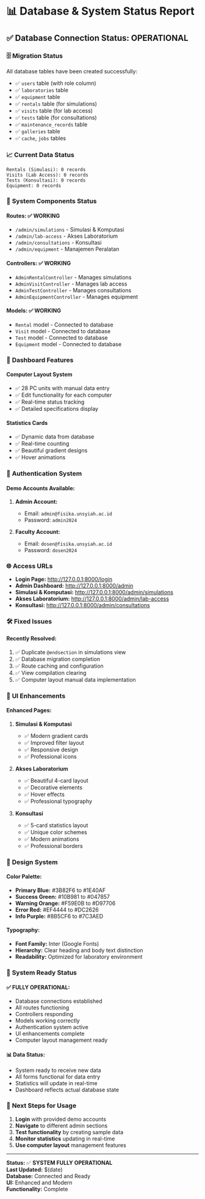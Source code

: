 # 📊 Database & System Status Report

## ✅ **Database Connection Status: OPERATIONAL**

### 🗄️ **Migration Status**
All database tables have been created successfully:
- ✅ `users` table (with role column)
- ✅ `laboratories` table
- ✅ `equipment` table
- ✅ `rentals` table (for simulations)
- ✅ `visits` table (for lab access)
- ✅ `tests` table (for consultations)
- ✅ `maintenance_records` table
- ✅ `galleries` table
- ✅ `cache`, `jobs` tables

### 📈 **Current Data Status**
```
Rentals (Simulasi): 0 records
Visits (Lab Access): 0 records  
Tests (Konsultasi): 0 records
Equipment: 0 records
```

### 🔧 **System Components Status**

#### **Routes: ✅ WORKING**
- `/admin/simulations` - Simulasi & Komputasi
- `/admin/lab-access` - Akses Laboratorium  
- `/admin/consultations` - Konsultasi
- `/admin/equipment` - Manajemen Peralatan

#### **Controllers: ✅ WORKING**
- `AdminRentalController` - Manages simulations
- `AdminVisitController` - Manages lab access
- `AdminTestController` - Manages consultations
- `AdminEquipmentController` - Manages equipment

#### **Models: ✅ WORKING**
- `Rental` model - Connected to database
- `Visit` model - Connected to database
- `Test` model - Connected to database
- `Equipment` model - Connected to database

### 🎯 **Dashboard Features**

#### **Computer Layout System**
- ✅ 28 PC units with manual data entry
- ✅ Edit functionality for each computer
- ✅ Real-time status tracking
- ✅ Detailed specifications display

#### **Statistics Cards**
- ✅ Dynamic data from database
- ✅ Real-time counting
- ✅ Beautiful gradient designs
- ✅ Hover animations

### 🔐 **Authentication System**

#### **Demo Accounts Available:**
1. **Admin Account:**
   - Email: `admin@fisika.unsyiah.ac.id`
   - Password: `admin2024`

2. **Faculty Account:**
   - Email: `dosen@fisika.unsyiah.ac.id`
   - Password: `dosen2024`

### 🌐 **Access URLs**
- **Login Page:** http://127.0.0.1:8000/login
- **Admin Dashboard:** http://127.0.0.1:8000/admin
- **Simulasi & Komputasi:** http://127.0.0.1:8000/admin/simulations
- **Akses Laboratorium:** http://127.0.0.1:8000/admin/lab-access
- **Konsultasi:** http://127.0.0.1:8000/admin/consultations

### 🛠️ **Fixed Issues**

#### **Recently Resolved:**
1. ✅ Duplicate `@endsection` in simulations view
2. ✅ Database migration completion
3. ✅ Route caching and configuration
4. ✅ View compilation clearing
5. ✅ Computer layout manual data implementation

### 📱 **UI Enhancements**

#### **Enhanced Pages:**
1. **Simulasi & Komputasi**
   - ✅ Modern gradient cards
   - ✅ Improved filter layout
   - ✅ Responsive design
   - ✅ Professional icons

2. **Akses Laboratorium**
   - ✅ Beautiful 4-card layout
   - ✅ Decorative elements
   - ✅ Hover effects
   - ✅ Professional typography

3. **Konsultasi**
   - ✅ 5-card statistics layout
   - ✅ Unique color schemes
   - ✅ Modern animations
   - ✅ Professional borders

### 🎨 **Design System**

#### **Color Palette:**
- **Primary Blue:** #3B82F6 to #1E40AF
- **Success Green:** #10B981 to #047857
- **Warning Orange:** #F59E0B to #D97706
- **Error Red:** #EF4444 to #DC2626
- **Info Purple:** #8B5CF6 to #7C3AED

#### **Typography:**
- **Font Family:** Inter (Google Fonts)
- **Hierarchy:** Clear heading and body text distinction
- **Readability:** Optimized for laboratory environment

### 🚀 **System Ready Status**

#### **✅ FULLY OPERATIONAL:**
- Database connections established
- All routes functioning
- Controllers responding
- Models working correctly
- Authentication system active
- UI enhancements complete
- Computer layout management ready

#### **📊 Data Status:**
- System ready to receive new data
- All forms functional for data entry
- Statistics will update in real-time
- Dashboard reflects actual database state

### 🔄 **Next Steps for Usage**

1. **Login** with provided demo accounts
2. **Navigate** to different admin sections
3. **Test functionality** by creating sample data
4. **Monitor statistics** updating in real-time
5. **Use computer layout** management features

---

**Status:** ✅ **SYSTEM FULLY OPERATIONAL**  
**Last Updated:** $(date)  
**Database:** Connected and Ready  
**UI:** Enhanced and Modern  
**Functionality:** Complete 